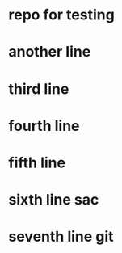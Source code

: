 # repo for testing
# another line
# third line
# fourth line
# fifth line
# sixth line sac
# seventh line git
